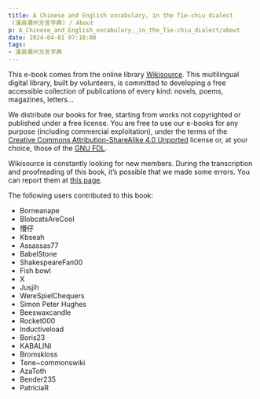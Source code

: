 ```yaml
---
title: A Chinese and English vocabulary, in the Tie-chiu dialect
 (漢英潮州方言字典) / About
p: A_Chinese_and_English_vocabulary,_in_the_Tie-chiu_dialect/about
date: 2024-04-01 07:18:00
tags: 
- 漢英潮州方言字典
---
```



This e-book comes from the online library [Wikisource](https://en.wikisource.org/wiki/Main_Page "Main Page"). This multilingual digital library, built by volunteers, is committed to developing a free accessible collection of publications of every kind: novels, poems, magazines, letters…

We distribute our books for free, starting from works not copyrighted or published under a free license. You are free to use our e-books for any purpose \(including commercial exploitation\), under the terms of the [Creative Commons Attribution-ShareAlike 4.0 Unported](https://www.creativecommons.org/licenses/by-sa/3.0) license or, at your choice, those of the [GNU FDL](https://www.gnu.org/copyleft/fdl.html).

Wikisource is constantly looking for new members. During the transcription and proofreading of this book, it’s possible that we made some errors. You can report them at [this page](https://en.wikisource.org/wiki/Wikisource:Scriptorium "Wikisource:Scriptorium").

The following users contributed to this book:


+ Borneanape 
+ BlobcatsAreCool 
+ 懵仔 
+ Kbseah 
+ Assassas77 
+ BabelStone 
+ ShakespeareFan00 
+ Fish bowl 
+ Χ 
+ Jusjih 
+ WereSpielChequers 
+ Simon Peter Hughes 
+ Beeswaxcandle 
+ Rocket000 
+ Inductiveload 
+ Boris23 
+ KABALINI 
+ Bromskloss 
+ Tene~commonswiki 
+ AzaToth 
+ Bender235 
+ PatríciaR
